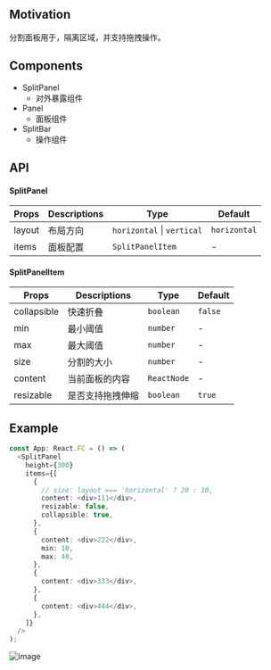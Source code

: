 ## Motivation

分割面板用于，隔离区域，并支持拖拽操作。

## Components

- SplitPanel
  - 对外暴露组件
- Panel
  - 面板组件
- SplitBar
  - 操作组件

## API

#### SplitPanel

| Props        | Descriptions | Type                       | Default      |
| ------------ | ------------ | -------------------------- | ------------ |
| layout       | 布局方向     | `horizontal` \| `vertical` | `horizontal` |
| items        | 面板配置     | `SplitPanelItem`           | -            |

#### SplitPanelItem

| Props       | Descriptions     | Type        | Default |
| ----------- | ---------------- | ----------- | ------- |
| collapsible | 快速折叠         | `boolean`   | `false` |
| min         | 最小阈值         | `number`    | -       |
| max         | 最大阈值         | `number`    | -       |
| size        | 分割的大小       | `number`    | -       |
| content     | 当前面板的内容   | `ReactNode` | -       |
| resizable   | 是否支持拖拽伸缩 | `boolean`   | `true`  |

## Example

```ts
const App: React.FC = () => (
  <SplitPanel
    height={300}
    items={[
      {
        // size: layout === 'horizontal' ? 20 : 10,
        content: <div>111</div>,
        resizable: false,
        collapsible: true,
      },
      {
        content: <div>222</div>,
        min: 10,
        max: 40,
      },
      {
        content: <div>333</div>,
      },
      {
        content: <div>444</div>,
      },
    ]}
  />
);
```

![image](https://github.com/user-attachments/assets/4a486e15-41b9-4f4a-a497-ecd137df480e)
